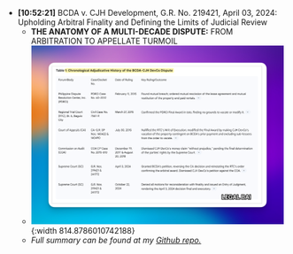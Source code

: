 - **[10:52:21]** BCDA v. CJH Development, G.R. No. 219421, April 03, 2024: Upholding Arbitral Finality and Defining the Limits of Judicial Review
	- **THE ANATOMY OF A MULTI-DECADE DISPUTE:** FROM ARBITRATION TO APPELLATE TURMOIL
	- ![CleanShot 2025-06-16 at 10.53.36@2x.png](../assets/CleanShot_2025-06-16_at_10.53.36@2x_1750042541070_0.png){:width 814.8786010742188}
	- *Full summary can be found at my [Github repo.](https://github.com/cliffordx)*